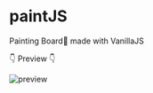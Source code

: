 # paintJS
 Painting Board🎨 made with VanillaJS
 
 
 👇 Preview 👇



![preview](https://user-images.githubusercontent.com/56548122/168430410-52c8f44e-3a95-4646-8ded-a39852967045.PNG)
